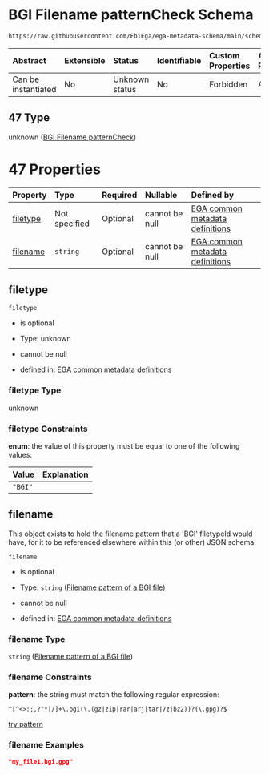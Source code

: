 # BGI Filename patternCheck Schema

```txt
https://raw.githubusercontent.com/EbiEga/ega-metadata-schema/main/schemas/EGA.common-definitions.json#/$defs/filenameFiletypePatternCheck/anyOf/47
```



| Abstract            | Extensible | Status         | Identifiable | Custom Properties | Additional Properties | Access Restrictions | Defined In                                                                                           |
| :------------------ | :--------- | :------------- | :----------- | :---------------- | :-------------------- | :------------------ | :--------------------------------------------------------------------------------------------------- |
| Can be instantiated | No         | Unknown status | No           | Forbidden         | Allowed               | none                | [EGA.common-definitions.json\*](../../../schemas/EGA.common-definitions.json "open original schema") |

## 47 Type

unknown ([BGI Filename patternCheck](ega-4-defs-check-filetype-checks-based-on-its-filename-anyof-bgi-filename-patterncheck.md))

# 47 Properties

| Property              | Type          | Required | Nullable       | Defined by                                                                                                                                                                                                                                                                                                                                      |
| :-------------------- | :------------ | :------- | :------------- | :---------------------------------------------------------------------------------------------------------------------------------------------------------------------------------------------------------------------------------------------------------------------------------------------------------------------------------------------- |
| [filetype](#filetype) | Not specified | Optional | cannot be null | [EGA common metadata definitions](ega-4-defs-check-filetype-checks-based-on-its-filename-anyof-bgi-filename-patterncheck-properties-filetype.md "https://raw.githubusercontent.com/EbiEga/ega-metadata-schema/main/schemas/EGA.common-definitions.json#/$defs/filenameFiletypePatternCheck/anyOf/47/properties/filetype")                       |
| [filename](#filename) | `string`      | Optional | cannot be null | [EGA common metadata definitions](ega-4-defs-check-filetype-checks-based-on-its-filename-anyof-bgi-filename-patterncheck-properties-filename-pattern-of-a-bgi-file.md "https://raw.githubusercontent.com/EbiEga/ega-metadata-schema/main/schemas/EGA.common-definitions.json#/$defs/filenameFiletypePatternCheck/anyOf/47/properties/filename") |

## filetype



`filetype`

* is optional

* Type: unknown

* cannot be null

* defined in: [EGA common metadata definitions](ega-4-defs-check-filetype-checks-based-on-its-filename-anyof-bgi-filename-patterncheck-properties-filetype.md "https://raw.githubusercontent.com/EbiEga/ega-metadata-schema/main/schemas/EGA.common-definitions.json#/$defs/filenameFiletypePatternCheck/anyOf/47/properties/filetype")

### filetype Type

unknown

### filetype Constraints

**enum**: the value of this property must be equal to one of the following values:

| Value   | Explanation |
| :------ | :---------- |
| `"BGI"` |             |

## filename

This object exists to hold the filename pattern that a 'BGI' filetypeId would have, for it to be referenced elsewhere within this (or other) JSON schema.

`filename`

* is optional

* Type: `string` ([Filename pattern of a BGI file](ega-4-defs-check-filetype-checks-based-on-its-filename-anyof-bgi-filename-patterncheck-properties-filename-pattern-of-a-bgi-file.md))

* cannot be null

* defined in: [EGA common metadata definitions](ega-4-defs-check-filetype-checks-based-on-its-filename-anyof-bgi-filename-patterncheck-properties-filename-pattern-of-a-bgi-file.md "https://raw.githubusercontent.com/EbiEga/ega-metadata-schema/main/schemas/EGA.common-definitions.json#/$defs/filenameFiletypePatternCheck/anyOf/47/properties/filename")

### filename Type

`string` ([Filename pattern of a BGI file](ega-4-defs-check-filetype-checks-based-on-its-filename-anyof-bgi-filename-patterncheck-properties-filename-pattern-of-a-bgi-file.md))

### filename Constraints

**pattern**: the string must match the following regular expression:&#x20;

```regexp
^[^<>:;,?"*|/]+\.bgi(\.(gz|zip|rar|arj|tar|7z|bz2))?(\.gpg)?$
```

[try pattern](https://regexr.com/?expression=%5E%5B%5E%3C%3E%3A%3B%2C%3F%22*%7C%2F%5D%2B%5C.bgi\(%5C.\(gz%7Czip%7Crar%7Carj%7Ctar%7C7z%7Cbz2\)\)%3F\(%5C.gpg\)%3F%24 "try regular expression with regexr.com")

### filename Examples

```json
"my_file1.bgi.gpg"
```

